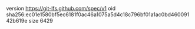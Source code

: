 version https://git-lfs.github.com/spec/v1
oid sha256:ec01e1580bf5ec6181f0ac46a1075a5d4c18c796bf01a1ac0bd46009142b619e
size 6429
